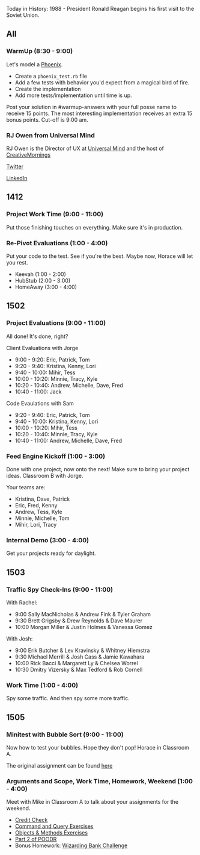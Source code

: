 Today in History: 1988 - President Ronald Reagan begins his first visit to the Soviet Union.

## All

### WarmUp (8:30 - 9:00)

Let's model a [Phoenix](http://en.wikipedia.org/wiki/Phoenix_(mythology)).

* Create a `phoenix_test.rb` file
* Add a few tests with behavior you'd expect from a magical bird of fire.
* Create the implementation
* Add more tests/implementation until time is up.

Post your solution in #warmup-answers with your full posse name to receive 15 points. The most interesting implementation
receives an extra 15 bonus points. Cut-off is 9:00 am.


### RJ Owen from Universal Mind

RJ Owen is the Director of UX at [Universal Mind](http://universalmind.com) and the host of [CreativeMornings](http://www.creativemornings.com/cities/den)

[Twitter](http://www.twitter.com/rjowen)

[LinkedIn](http://www.linkedin.com/in/rjowen4)


## 1412

### Project Work Time (9:00 - 11:00)

Put those finishing touches on everything. Make sure it's in production.

### Re-Pivot Evaluations (1:00 - 4:00)

Put your code to the test. See if you're the best. Maybe now, Horace will let you rest.

* Keevah (1:00 - 2:00)
* HubStub (2:00 - 3:00)
* HomeAway (3:00 - 4:00)

## 1502

### Project Evaluations (9:00 - 11:00)

All done! It's done, right?

Client Evaluations with Jorge

* 9:00 - 9:20: Eric, Patrick, Tom
* 9:20 - 9:40: Kristina, Kenny, Lori
* 9:40 - 10:00: Mihir, Tess
* 10:00 - 10:20: Minnie, Tracy, Kyle
* 10:20 - 10:40: Andrew, Michelle, Dave, Fred
* 10:40 - 11:00: Jack

Code Evaulations with Sam

* 9:20 - 9:40:  Eric, Patrick, Tom
* 9:40 - 10:00: Kristina, Kenny, Lori
* 10:00 - 10:20: Mihir, Tess
* 10:20 - 10:40: Minnie, Tracy, Kyle
* 10:40 - 11:00: Andrew, Michelle, Dave, Fred

### Feed Engine Kickoff (1:00 - 3:00)

Done with one project, now onto the next! Make sure to bring your project ideas. Classroom B with Jorge.

Your teams are:

* Kristina, Dave, Patrick
* Eric, Fred, Kenny
* Andrew, Tess, Kyle
* Minnie, Michelle, Tom
* Mihir, Lori, Tracy

### Internal Demo (3:00 - 4:00)

Get your projects ready for daylight.

## 1503

### Traffic Spy Check-Ins (9:00 - 11:00)

With Rachel:

* 9:00 Sally MacNicholas & Andrew Fink & Tyler Graham
* 9:30 Brett Grigsby & Drew Reynolds & Dave Maurer
* 10:00 Morgan Miller & Justin Holmes & Vanessa Gomez

With Josh:

* 9:00 Erik Butcher & Lev Kravinsky & Whitney Hiemstra
* 9:30 Michael Merrill & Josh Cass & Jamie Kawahara
* 10:00 Rick Bacci & Margarett Ly & Chelsea Worrel
* 10:30 Dmitry Vizersky & Max Tedford & Rob Cornell

### Work Time (1:00 - 4:00)

Spy some traffic. And then spy some more traffic.


## 1505

### Minitest with Bubble Sort  (9:00 - 11:00)

Now how to test your bubbles. Hope they don't pop! Horace in Classroom A.

The original assignment can be found [here](https://github.com/turingschool/challenges/blob/master/bubble_sort.markdown)

### Arguments and Scope, Work Time, Homework, Weekend (1:00 - 4:00)

Meet with Mike in Classroom A to talk about your assignments for the weekend.

* [Credit Check](https://github.com/turingschool/challenges/blob/master/credit_check.markdown)
* [Command and Query Exercises](https://github.com/turingschool/ruby-exercises/tree/master/command-query)
* [Objects & Methods Exercises](https://github.com/turingschool/ruby-exercises/tree/master/objects-and-methods)
* [Part 2 of POODR](https://github.com/turingschool/challenges/blob/master/poodr.markdown)
* Bonus Homework: [Wizarding Bank Challenge](https://github.com/turingschool/challenges/blob/master/wizarding_bank.markdown)
